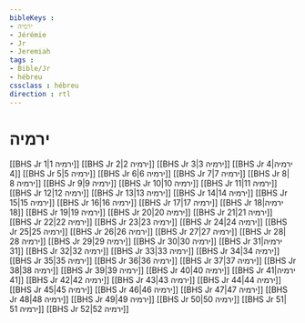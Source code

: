 ```yaml
---
bibleKeys : 
- ירמיה
- Jérémie
- Jr
- Jeremiah
tags : 
- Bible/Jr
- hébreu
cssclass : hébreu
direction : rtl
---
```


# ירמיה

[[BHS Jr 1|ירמיה 1]]
[[BHS Jr 2|ירמיה 2]]
[[BHS Jr 3|ירמיה 3]]
[[BHS Jr 4|ירמיה 4]]
[[BHS Jr 5|ירמיה 5]]
[[BHS Jr 6|ירמיה 6]]
[[BHS Jr 7|ירמיה 7]]
[[BHS Jr 8|ירמיה 8]]
[[BHS Jr 9|ירמיה 9]]
[[BHS Jr 10|ירמיה 10]]
[[BHS Jr 11|ירמיה 11]]
[[BHS Jr 12|ירמיה 12]]
[[BHS Jr 13|ירמיה 13]]
[[BHS Jr 14|ירמיה 14]]
[[BHS Jr 15|ירמיה 15]]
[[BHS Jr 16|ירמיה 16]]
[[BHS Jr 17|ירמיה 17]]
[[BHS Jr 18|ירמיה 18]]
[[BHS Jr 19|ירמיה 19]]
[[BHS Jr 20|ירמיה 20]]
[[BHS Jr 21|ירמיה 21]]
[[BHS Jr 22|ירמיה 22]]
[[BHS Jr 23|ירמיה 23]]
[[BHS Jr 24|ירמיה 24]]
[[BHS Jr 25|ירמיה 25]]
[[BHS Jr 26|ירמיה 26]]
[[BHS Jr 27|ירמיה 27]]
[[BHS Jr 28|ירמיה 28]]
[[BHS Jr 29|ירמיה 29]]
[[BHS Jr 30|ירמיה 30]]
[[BHS Jr 31|ירמיה 31]]
[[BHS Jr 32|ירמיה 32]]
[[BHS Jr 33|ירמיה 33]]
[[BHS Jr 34|ירמיה 34]]
[[BHS Jr 35|ירמיה 35]]
[[BHS Jr 36|ירמיה 36]]
[[BHS Jr 37|ירמיה 37]]
[[BHS Jr 38|ירמיה 38]]
[[BHS Jr 39|ירמיה 39]]
[[BHS Jr 40|ירמיה 40]]
[[BHS Jr 41|ירמיה 41]]
[[BHS Jr 42|ירמיה 42]]
[[BHS Jr 43|ירמיה 43]]
[[BHS Jr 44|ירמיה 44]]
[[BHS Jr 45|ירמיה 45]]
[[BHS Jr 46|ירמיה 46]]
[[BHS Jr 47|ירמיה 47]]
[[BHS Jr 48|ירמיה 48]]
[[BHS Jr 49|ירמיה 49]]
[[BHS Jr 50|ירמיה 50]]
[[BHS Jr 51|ירמיה 51]]
[[BHS Jr 52|ירמיה 52]]
